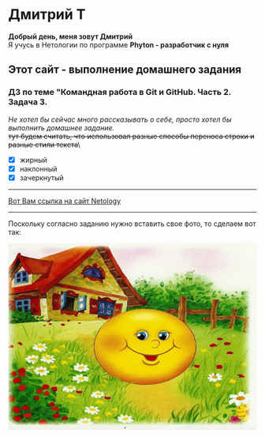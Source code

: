 # Дмитрий Т  
__Добрый день, меня зовут Дмитрий__  
Я учусь в Нетологии по программе **Phyton - разработчик с нуля**  


## Этот сайт - выполнение домашнего задания
### ДЗ по теме "Командная работа в Git и GitHub. Часть 2. Задача 3.
*Не хотел бы сейчас много рассказывать о себе, просто хотел бы выполнить домашнее задание.*<br>
~~тут будем считать, что использовал разные  способы переноса строки и разные стили текста~~\
* [x] жирный
* [x] наклонный
* [x] зачеркнутый
***
[Вот Вам ссылка на сайт Netology](https://netology.ru/)
***
Поскольку согласно заданию нужно вставить свое фото, то сделаем вот так:


![Вот вам фото колобка](kolobok.jpg)